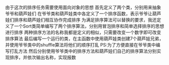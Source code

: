 由于这次的排序任务需要使用面向对象的思想
首先定义了两个类，分别用来抽象爷爷和葫芦娃们
在爷爷类和葫芦娃类中各定义了一个排序函数，表示爷爷让葫芦娃们排序和葫芦娃们相互协作完成排序
为满足排序算法可以替换的要求，我还定义了一个Sort类简单编写了两个排序算法，分别用冒泡排序和简单选择排序的思想进行排序
两种排序方法的名称我都是定义的相似，只需要改变一个数字即可改变排序算法
最后编写一个运行的类，在主函数中使用葫芦娃类创建7个葫芦娃兄弟，并使用爷爷类中的shuffle算法将他们的顺序打乱
PS:为了方便直接在爷爷类中编写打乱方法
然后分别使用爷爷类中的排序方法和葫芦娃们自己的排序算法分别实现排序，并依次输出名称，实现报数